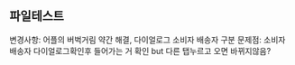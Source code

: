 
파일테스트
--------------------------
변경사항: 어플의 버벅거림 약간 해결, 다이얼로그 소비자 배송자 구분
문제점: 소비자 배송자 다이얼로그확인후 들어가는 거 확인 but 다른 탭누르고 오면 바뀌지않음?
